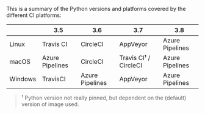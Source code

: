 This is a summary of the Python versions and platforms covered by the different CI platforms:

|          | 3.5              | 3.6              | 3.7                   | 3.8              |
|----------|------------------|------------------|-----------------------|------------------|
| Linux    | Travis CI        | CircleCI         | AppVeyor              | Azure Pipelines  |
| macOS    | Azure Pipelines  | CircleCI         | Travis CI¹ / CircleCI | Azure Pipelines  |
| Windows  | TravisCI         | Azure Pipelines  | AppVeyor              | Azure Pipelines  |

> ¹ Python version not really pinned, but dependent on the (default) version of image used.
